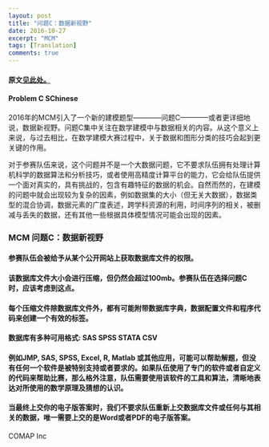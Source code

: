 ```yaml
---
layout: post
title: "问题C：数据新视野"
date: 2016-10-27
excerpt: "MCM"
tags: [Translation]
comments: true
---
```


#### 原文<a href="http://www.ltxwmh.net/Problem-C-post/">见此处。</a>

#### Problem C SChinese

2016年的MCM引入了一个新的建模题型————问题C————或者更详细地说，数据新视野。问题C集中关注在数学建模中与数据相关的内容。从这个意义上来说，与过去相比，在数学建模大赛过程中，关于数据和图形分类的技巧会起到更关键的作用。

对于参赛队伍来说，这个问题并不是一个大数据问题，它不要求队伍拥有处理计算机科学的数据算法和分析技巧，或者使用高精度计算平台的能力，它会给队伍提供一个面对真实的，具有挑战的，包含有趣特征的数据的机会。自然而然的，在建模的问题中就会出现较为复杂的因素，例如数据集的大小（但无关大数据），数据类型的混合协调，数据元素的广度表述，跨学科资源的利用，时间序列的相关，被删减与丢失的数据，还有其他一些根据具体模型情况可能会出现的因素。

### MCM 问题C：数据新视野

#### 参赛队伍会被给予从某个公开网站上获取数据库文件的权限。

#### 该数据库文件大小会进行压缩，但仍然会超过100mb。参赛队伍在选择问题C时，应该考虑到这点。

#### 每个压缩文件除数据库文件外，都有可能附带数据库字典，数据配置文件和程序代码来创建一个有效的标签。

#### 数据库有多种可用格式: SAS SPSS STATA CSV

#### 例如JMP, SAS, SPSS, Excel, R, Matlab 或其他应用，可能可以帮助解题，但没有任何一个软件是被特别支持或者要求的。如果队伍使用了专门的软件或者自定义的代码来帮助比赛，那么格外注意，队伍需要使用该软件的工具和算法，清晰地表达对所使用的数学原理及猜想的认识。

#### 当最终上交你的电子版答案时，我们不要求队伍重新上交数据库文件或任何与其相关的数据，唯一需要上交的是Word或者PDF的电子版答案。

COMAP Inc


